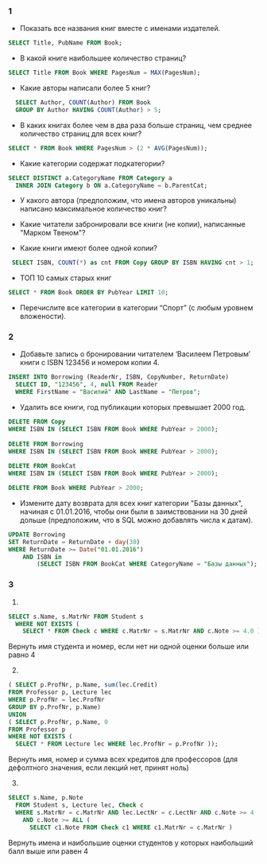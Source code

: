 ### 1

* Показать все названия книг вместе с именами издателей.

```sql
SELECT Title, PubName FROM Book;
```

* В какой книге наибольшее количество страниц?

```sql
SELECT Title FROM Book WHERE PagesNum = MAX(PagesNum); 
```

* Какие авторы написали более 5 книг?

```sql
  SELECT Author, COUNT(Author) FROM Book 
  GROUP BY Author HAVING COUNT(Author) > 5;
```

* В каких книгах более чем в два раза больше страниц, чем среднее количество страниц для всех книг?

```sql
SELECT * FROM Book WHERE PagesNum > (2 * AVG(PagesNum)); 
```

* Какие категории содержат подкатегории?

```sql
SELECT DISTINCT a.CategoryName FROM Category a
  INNER JOIN Category b ON a.CategoryName = b.ParentCat;
```

* У какого автора (предположим, что имена авторов уникальны) написано максимальное количество книг?


* Какие читатели забронировали   все книги (не копии), написанные "Марком Твеном"?


* Какие книги имеют более одной копии?

```sql
 SELECT ISBN, COUNT(*) as cnt FROM Copy GROUP BY ISBN HAVING cnt > 1;
```

* ТОП 10 самых старых книг

```sql
SELECT * FROM Book ORDER BY PubYear LIMIT 10;
```

* Перечислите все категории в категории “Спорт” (с любым уровнем вложености).


### 2

* Добавьте запись о бронировании читателем ‘Василеем Петровым’ книги с ISBN 123456 и номером копии 4.

```sql
INSERT INTO Borrowing (ReaderNr, ISBN, CopyNumber, ReturnDate)
  SELECT ID, "123456", 4, null FROM Reader
  WHERE FirstName = "Василий" AND LastName = "Петров";
```

* Удалить все книги, год публикации которых превышает 2000 год.

```sql
DELETE FROM Copy
WHERE ISBN IN (SELECT ISBN FROM Book WHERE PubYear > 2000);
                    
DELETE FROM Borrowing
WHERE ISBN IN (SELECT ISBN FROM Book WHERE PubYear > 2000);
                    
DELETE FROM BookCat
WHERE ISBN IN (SELECT ISBN FROM Book WHERE PubYear > 2000);

DELETE FROM Book WHERE PubYear > 2000;
```

* Измените дату возврата для всех книг категории "Базы данных", начиная с 01.01.2016, чтобы они были в заимствовании на 30 дней дольше (предположим, что в SQL можно добавлять числа к датам).

```sql
UPDATE Borrowing
SET ReturnDate = ReturnDate + day(30)
WHERE ReturnDate >= Date("01.01.2016")
    AND ISBN in 
        (SELECT ISBN FROM BookCat WHERE CategoryName = "Базы данных");
```


### 3

1.
```sql
SELECT s.Name, s.MatrNr FROM Student s 
  WHERE NOT EXISTS ( 
    SELECT * FROM Check c WHERE c.MatrNr = s.MatrNr AND c.Note >= 4.0 ) ; 
```

Вернуть имя студента и номер, если нет ни одной оценки больше или равно 4

2.
```sql
( SELECT p.ProfNr, p.Name, sum(lec.Credit) 
FROM Professor p, Lecture lec 
WHERE p.ProfNr = lec.ProfNr
GROUP BY p.ProfNr, p.Name)
UNION
( SELECT p.ProfNr, p.Name, 0 
FROM Professor p
WHERE NOT EXISTS ( 
  SELECT * FROM Lecture lec WHERE lec.ProfNr = p.ProfNr )); 
```

Вернуть имя, номер и сумма всех кредитов для профессоров (для дефолтного значения, если лекций нет, принят ноль)

3.
```sql
SELECT s.Name, p.Note
  FROM Student s, Lecture lec, Check c
  WHERE s.MatrNr = c.MatrNr AND lec.LectNr = c.LectNr AND c.Note >= 4 
    AND c.Note >= ALL ( 
      SELECT c1.Note FROM Check c1 WHERE c1.MatrNr = c.MatrNr ) 
```

Вернуть имена и наибольшие оценки студентов у которых наибольший балл выше или равен 4
